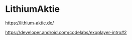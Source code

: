 # LithiumAktie

https://lithium-aktie.de/

https://developer.android.com/codelabs/exoplayer-intro#2
